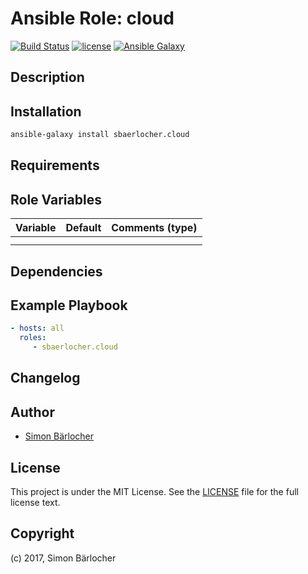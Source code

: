 # Ansible Role: cloud

[![Build Status](https://travis-ci.org/sbaerlocher/ansible.cloud.svg?branch=master)](https://travis-ci.org/sbaerlocher/ansible.cloud) [![license](https://img.shields.io/github/license/mashape/apistatus.svg)](https://sbaerlo.ch/licence) [![Ansible Galaxy](http://img.shields.io/badge/ansible--galaxy-cloud-blue.svg)](https://galaxy.ansible.com/sbaerlocher/cloud)

## Description

## Installation

```bash
ansible-galaxy install sbaerlocher.cloud
```

## Requirements

## Role Variables

| Variable             | Default     | Comments (type)                                   |
| :---                 | :---        | :---                                              |
| | | |
| | | |

## Dependencies

## Example Playbook

```yml
- hosts: all
  roles:
     - sbaerlocher.cloud
```

## Changelog

## Author

* [Simon Bärlocher](https://sbaerlocher.ch)

## License

This project is under the MIT License. See the [LICENSE](https://sbaerlo.ch/licence) file for the full license text.

## Copyright

(c) 2017, Simon Bärlocher